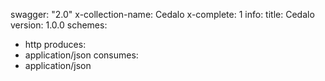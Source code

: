 swagger: "2.0"
x-collection-name: Cedalo
x-complete: 1
info:
  title: Cedalo
  version: 1.0.0
schemes:
- http
produces:
- application/json
consumes:
- application/json